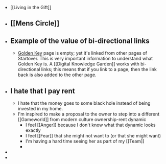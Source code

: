 - [[Living in the Gift]]
- [[Mens Circle]]
	-
- ## Example of the value of bi-directional links
	- [Golden Key](http://goldenkey.mystrikingly.com/) page is empty; yet it's linked from other pages of Startover. This is very important information to understand what Golden Key is. A [[Digital Knowledge Garden]] works with bi-directional links; this means that if you link to a page, then the link back is also added to the other page.
- ## I hate that I pay rent
	- I hate that the money goes to some black hole instead of being invested in my home.
	- I'm inspired to make a proposal to the owner to step into a different [[Gameworld]] from modern culture ownership-rent dynamic
		- I feel [[Anger]] because I don't know what that dynamic looks exactly
		- I feel [[Fear]] that she might not want to (or that she might want)
		- I'm having a hard time seeing her as part of my [[Team]]
		-
-
-